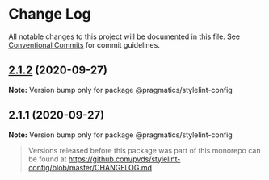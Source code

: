 # Change Log

All notable changes to this project will be documented in this file.
See [Conventional Commits](https://conventionalcommits.org) for commit guidelines.

## [2.1.2](https://github.com/pvds/stylelint-config/compare/@pragmatics/stylelint-config@2.1.1...@pragmatics/stylelint-config@2.1.2) (2020-09-27)

**Note:** Version bump only for package @pragmatics/stylelint-config

## 2.1.1 (2020-09-27)

**Note:** Version bump only for package @pragmatics/stylelint-config

> Versions released before this package was part of this monorepo
> can be found at https://github.com/pvds/stylelint-config/blob/master/CHANGELOG.md
